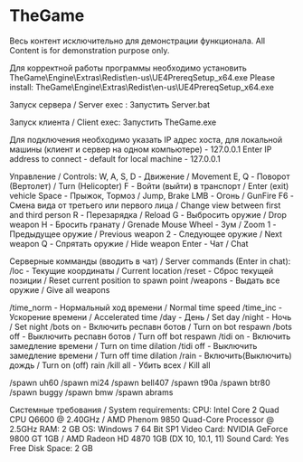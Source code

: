 ﻿# TheGame
Весь контент исключительно для демонстрации функционала.
All Content is for demonstration purpose only.

Для корректной работы программы необходимо установить TheGame\Engine\Extras\Redist\en-us\UE4PrereqSetup_x64.exe
Please install:  TheGame\Engine\Extras\Redist\en-us\UE4PrereqSetup_x64.exe

Запуск сервера / Server exec : Запустить Server.bat

Запуск клиента / Client exec: Запустить TheGame.exe

Для подключения необходимо указать IP адрес хоста, для локальной машины (клиент и сервер на одном компьютере) - 127.0.0.1
Enter IP address to connect - default for local machine - 127.0.0.1

Управление / Controls:
W, A, S, D - Движение / Movement 
E, Q - Поворот (Вертолет) / Turn (Helicopter)
F - Войти (выйти) в транспорт / Enter (exit) vehicle
Space - Прыжок, Тормоз / Jump, Brake
LMB - Огонь / GunFire
F6 - Смена вида от третьего или первого лица / Change view between first and third person
R - Перезарядка / Reload
G - Выбросить оружие / Drop weapon
H - Бросить гранату / Grenade 
Mouse Wheel - Зум / Zoom
1 - Предыдущее оружие / Previous weapon
2 - Следующее оружие / Next weapon
Q - Спрятать оружие / Hide weapon
Enter - Чат / Chat

Серверные комманды (вводить в чат) / Server commands (Enter in chat):
/loc - Текущие координаты / Current location
/reset - Сброс текущей позиции / Reset current position to spawn point
/weapons - Выдать все оружие / Give all weapons

/time_norm - Нормальный ход времени / Normal time speed
/time_inc - Ускорение времени / Accelerated time
/day - День / Set day
/night - Ночь / Set night
/bots on - Включить респавн ботов / Turn on bot respawn
/bots off - Выключить респавн ботов / Turn off bot respawn
/tidi on - Включить замедление времени / Turn on time dilation
/tidi off - Выключить замедление времени / Turn off time dilation
/rain - Включить(Выключить) дождь / Turn on (off) rain
/kill all - Убить всех / Kill all

/spawn uh60
/spawn mi24
/spawn bell407
/spawn t90a
/spawn btr80
/spawn buggy
/spawn bmw
/spawn abrams


Системные требования / System requirements:
CPU:			Intel Core 2 Quad CPU Q6600 @ 2.40GHz / AMD Phenom 9850 Quad-Core Processor @ 2.5GHz
RAM:			2 GB
OS:			Windows 7 64 Bit SP1
Video Card:		NVIDIA GeForce 9800 GT 1GB / AMD Radeon HD 4870 1GB (DX 10, 10.1, 11)
Sound Card:		Yes
Free Disk Space:	2 GB
